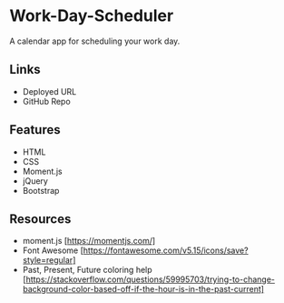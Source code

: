 # Work-Day-Scheduler
A calendar app for scheduling your work day.

## Links
* Deployed URL
* GitHub Repo

## Features
* HTML
* CSS
* Moment.js
* jQuery
* Bootstrap

## Resources
* moment.js [https://momentjs.com/]
* Font Awesome [https://fontawesome.com/v5.15/icons/save?style=regular]
* Past, Present, Future coloring help [https://stackoverflow.com/questions/59995703/trying-to-change-background-color-based-off-if-the-hour-is-in-the-past-current]